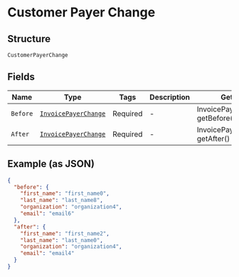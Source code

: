 
# Customer Payer Change

## Structure

`CustomerPayerChange`

## Fields

| Name | Type | Tags | Description | Getter | Setter |
|  --- | --- | --- | --- | --- | --- |
| `Before` | [`InvoicePayerChange`](../../doc/models/invoice-payer-change.md) | Required | - | InvoicePayerChange getBefore() | setBefore(InvoicePayerChange before) |
| `After` | [`InvoicePayerChange`](../../doc/models/invoice-payer-change.md) | Required | - | InvoicePayerChange getAfter() | setAfter(InvoicePayerChange after) |

## Example (as JSON)

```json
{
  "before": {
    "first_name": "first_name0",
    "last_name": "last_name8",
    "organization": "organization4",
    "email": "email6"
  },
  "after": {
    "first_name": "first_name2",
    "last_name": "last_name0",
    "organization": "organization4",
    "email": "email4"
  }
}
```

